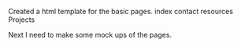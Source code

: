 Created a html template for the basic pages. 
index
contact
resources
Projects

Next I need to make some mock ups of the pages. 
